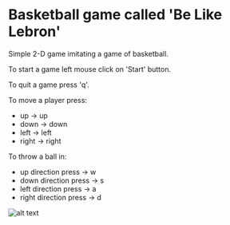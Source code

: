 # Basketball game called 'Be Like Lebron'

Simple 2-D game imitating a game of basketball.

To start a game left mouse click on 'Start' button.

To quit a game press 'q'.

To move a player press:
- up    -> up
- down  -> down
- left  -> left
- right -> right

To throw a ball in:
- up direction press    -> w
- down direction press  -> s
- left direction press  -> a
- right direction press -> d

![alt text](https://github.com/ppinko/basketball_game/be_like_lebron.png)
